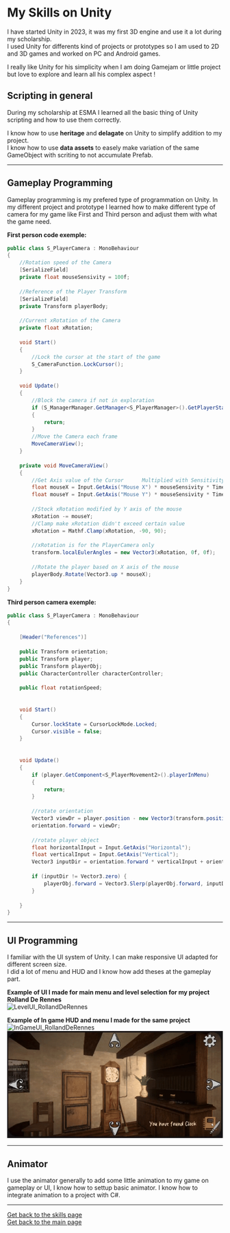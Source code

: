 
# **My Skills on Unity**

I have started Unity in 2023, it was my first 3D engine and use it a lot during my scholarship.   
I used Unity for differents kind of projects or prototypes so I am used to 2D and 3D games and worked on PC and Android games.

I really like Unity for his simplicity when I am doing Gamejam or little project but love to explore and learn all his complex aspect !

## **Scripting in general**

During my scholarship at ESMA I learned all the basic thing of Unity scripting and how to use them correctly.

I know how to use **heritage** and **delagate** on Unity to simplify addition to my project.   
I know how to use **data assets** to easely make variation of the same GameObject with scriting to not accumulate Prefab.

***
## **Gameplay Programming**

Gameplay programming is my prefered type of programmation on Unity. In my different project and prototype I learned how to make different type of camera for my game like First and Third person and adjust them with what the game need.

**First person code exemple:**
```C#
public class S_PlayerCamera : MonoBehaviour
{
    //Rotation speed of the Camera
    [SerializeField]
    private float mouseSensivity = 100f;

    //Reference of the Player Transform
    [SerializeField]
    private Transform playerBody;

    //Current xRotation of the Camera
    private float xRotation;

    void Start()
    {
        //Lock the cursor at the start of the game
        S_CameraFunction.LockCursor();
    }

    void Update()
    {
        //Block the camera if not in exploration
        if (S_ManagerManager.GetManager<S_PlayerManager>().GetPlayerState() != PlayerState.Exploration)
        {
            return;
        }
        //Move the Camera each frame
        MoveCameraView();
    }

    private void MoveCameraView()
    {
        //Get Axis value of the Cursor      Multiplied with Sensitivity   And deltaTime to work with all frameRate
        float mouseX = Input.GetAxis("Mouse X") * mouseSensivity * Time.deltaTime;
        float mouseY = Input.GetAxis("Mouse Y") * mouseSensivity * Time.deltaTime;

        //Stock xRotation modified by Y axis of the mouse
        xRotation -= mouseY;
        //Clamp make xRotation didn't exceed certain value
        xRotation = Mathf.Clamp(xRotation, -90, 90);

        //xRotation is for the PlayerCamera only
        transform.localEulerAngles = new Vector3(xRotation, 0f, 0f);

        //Rotate the player based on X axis of the mouse
        playerBody.Rotate(Vector3.up * mouseX);
    }
}
```    

**Third person camera exemple:**
```C#
public class S_PlayerCamera : MonoBehaviour
{

    [Header("References")]

    public Transform orientation;
    public Transform player;
    public Transform playerObj;
    public CharacterController characterController;

    public float rotationSpeed;


    void Start()
    {
        Cursor.lockState = CursorLockMode.Locked;
        Cursor.visible = false;
    }


    void Update()
    {
        if (player.GetComponent<S_PlayerMovement2>().playerInMenu)
        {
            return;
        }

        //rotate orientation
        Vector3 viewDr = player.position - new Vector3(transform.position.x, player.position.y, transform.position.z);
        orientation.forward = viewDr;

        //rotate player object 
        float horizontalInput = Input.GetAxis("Horizontal");
        float verticalInput = Input.GetAxis("Vertical");
        Vector3 inputDir = orientation.forward * verticalInput + orientation.right * horizontalInput;

        if (inputDir != Vector3.zero) {
            playerObj.forward = Vector3.Slerp(playerObj.forward, inputDir.normalized, Time.deltaTime + rotationSpeed);
        }
        
    }
}
```

***

## UI **Programming**

I familiar with the UI system of Unity. I can make responsive UI adapted for different screen size.  
I did a lot of menu and HUD and I know how add theses at the gameplay part.


**Example of UI I made for main menu and level selection for my project Rolland De Rennes**   
![LevelUI_RollandDeRennes](https://github.com/AshiyroMisachi/RiallotAlexandre_Portfolio/blob/main/Skills/Assets/Gif/RollandDeRennes_Level.gif)


**Example of In game HUD and menu I made for the same project**   
![InGameUI_RollandDeRennes](https://github.com/AshiyroMisachi/RiallotAlexandre_Portfolio/blob/main/Skills/Assets/Gif/RollandDeRennes_InGame.gif)
![MenuUI_RollandDeRennes](https://github.com/AshiyroMisachi/RiallotAlexandre_Portfolio/blob/main/Skills/Assets/Gif/RollandDeRennes_Menu.gif)
***

## **Animator**

I use the animator generally to add some little animation to my game on gameplay or UI, I know how to settup basic animator. I know how to integrate animation to a project with C#.


***

[Get back to the skills page](https://github.com/AshiyroMisachi/RiallotAlexandre_Portfolio/blob/main/Skills/Skills.md)  
[Get back to the main page](https://github.com/AshiyroMisachi/RiallotAlexandre_Portfolio)
